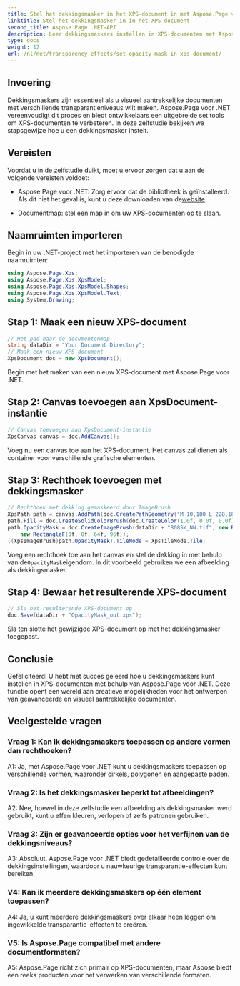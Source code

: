 ```yaml
---
title: Stel het dekkingsmasker in het XPS-document in met Aspose.Page voor .NET
linktitle: Stel het dekkingsmasker in in het XPS-document
second_title: Aspose.Page .NET-API
description: Leer dekkingsmaskers instellen in XPS-documenten met Aspose.Page voor .NET. Verbeter de esthetiek van documenten moeiteloos.
type: docs
weight: 12
url: /nl/net/transparency-effects/set-opacity-mask-in-xps-document/
---
```

## Invoering

Dekkingsmaskers zijn essentieel als u visueel aantrekkelijke documenten met verschillende transparantieniveaus wilt maken. Aspose.Page voor .NET vereenvoudigt dit proces en biedt ontwikkelaars een uitgebreide set tools om XPS-documenten te verbeteren. In deze zelfstudie bekijken we stapsgewijze hoe u een dekkingsmasker instelt.

## Vereisten

Voordat u in de zelfstudie duikt, moet u ervoor zorgen dat u aan de volgende vereisten voldoet:

-  Aspose.Page voor .NET: Zorg ervoor dat de bibliotheek is geïnstalleerd. Als dit niet het geval is, kunt u deze downloaden van de[website](https://releases.aspose.com/page/net/).

- Documentmap: stel een map in om uw XPS-documenten op te slaan.

## Naamruimten importeren

Begin in uw .NET-project met het importeren van de benodigde naamruimten:

```csharp
using Aspose.Page.Xps;
using Aspose.Page.Xps.XpsModel;
using Aspose.Page.Xps.XpsModel.Shapes;
using Aspose.Page.Xps.XpsModel.Text;
using System.Drawing;
```

## Stap 1: Maak een nieuw XPS-document

```csharp
// Het pad naar de documentenmap.
string dataDir = "Your Document Directory";
// Maak een nieuw XPS-document
XpsDocument doc = new XpsDocument();
```

Begin met het maken van een nieuw XPS-document met Aspose.Page voor .NET.

## Stap 2: Canvas toevoegen aan XpsDocument-instantie

```csharp
// Canvas toevoegen aan XpsDocument-instantie
XpsCanvas canvas = doc.AddCanvas();
```

Voeg nu een canvas toe aan het XPS-document. Het canvas zal dienen als container voor verschillende grafische elementen.

## Stap 3: Rechthoek toevoegen met dekkingsmasker

```csharp
// Rechthoek met dekking gemaskeerd door ImageBrush
XpsPath path = canvas.AddPath(doc.CreatePathGeometry("M 10,180 L 228,180 228,285 10,285"));
path.Fill = doc.CreateSolidColorBrush(doc.CreateColor(1.0f, 0.0f, 0.0f));
path.OpacityMask = doc.CreateImageBrush(dataDir + "R08SY_NN.tif", new RectangleF(0f, 0f, 128f, 192f),
    new RectangleF(0f, 0f, 64f, 96f));
((XpsImageBrush)path.OpacityMask).TileMode = XpsTileMode.Tile;
```

 Voeg een rechthoek toe aan het canvas en stel de dekking in met behulp van de`OpacityMask`eigendom. In dit voorbeeld gebruiken we een afbeelding als dekkingsmasker.

## Stap 4: Bewaar het resulterende XPS-document

```csharp
// Sla het resulterende XPS-document op
doc.Save(dataDir + "OpacityMask_out.xps");
```

Sla ten slotte het gewijzigde XPS-document op met het dekkingsmasker toegepast.

## Conclusie

Gefeliciteerd! U hebt met succes geleerd hoe u dekkingsmaskers kunt instellen in XPS-documenten met behulp van Aspose.Page voor .NET. Deze functie opent een wereld aan creatieve mogelijkheden voor het ontwerpen van geavanceerde en visueel aantrekkelijke documenten.

## Veelgestelde vragen

### Vraag 1: Kan ik dekkingsmaskers toepassen op andere vormen dan rechthoeken?

A1: Ja, met Aspose.Page voor .NET kunt u dekkingsmaskers toepassen op verschillende vormen, waaronder cirkels, polygonen en aangepaste paden.

### Vraag 2: Is het dekkingsmasker beperkt tot afbeeldingen?

A2: Nee, hoewel in deze zelfstudie een afbeelding als dekkingsmasker werd gebruikt, kunt u effen kleuren, verlopen of zelfs patronen gebruiken.

### Vraag 3: Zijn er geavanceerde opties voor het verfijnen van de dekkingsniveaus?

A3: Absoluut, Aspose.Page voor .NET biedt gedetailleerde controle over de dekkingsinstellingen, waardoor u nauwkeurige transparantie-effecten kunt bereiken.

### V4: Kan ik meerdere dekkingsmaskers op één element toepassen?

A4: Ja, u kunt meerdere dekkingsmaskers over elkaar heen leggen om ingewikkelde transparantie-effecten te creëren.

### V5: Is Aspose.Page compatibel met andere documentformaten?

A5: Aspose.Page richt zich primair op XPS-documenten, maar Aspose biedt een reeks producten voor het verwerken van verschillende formaten.
